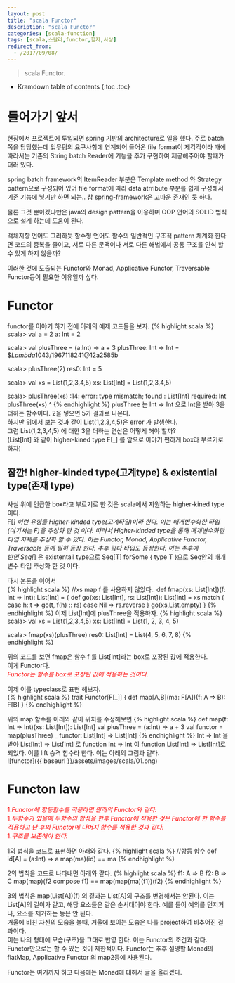 ```yaml
---
layout: post
title: "scala Functor"
description: "scala Functor"
categories: [scala-function]
tags: [scala,스칼라,functor,함자,사상]
redirect_from:
  - /2017/09/08/
---
```


> scala Functor.
>


* Kramdown table of contents
{:toc .toc}

# 들어가기 앞서
현장에서 프로젝트에 투입되면 spring 기반의 architecture로 일을 했다. 주로 batch 쪽을 담당했는데 업무팀의 요구사항에 연계되어 들어온 file format이 제각각이라 때에 따라서는 기존의 String batch Reader에 기능을 추가 구현하여 제공해주어야 할때가 더러 있다.  

spring batch framework의 ItemReader 부분은 Template method 와 Strategy pattern으로 구성되어 있어 file format에 따라 data atrribute 부분를 쉽게 구성해서 기존 기능에 넣기만 하면 되는.. 참 spring-framework은 고마운 존재인 듯 하다.  

물론 그것 뿐이겠냐만은 java의 design pattern을 이용하며 OOP 언어의 SOLID 법칙으로 설계 하는데 도움이 된다.  

객체지향 언어도 그러하듯 함수형 언어도 함수의 일반적인 구조적 pattern 체계화 한다면 코드의 중복을 줄이고, 서로 다른 문맥이나 서로 다른 해법에서 공통 구조를 인식 할 수 있게 하지 않을까?

이러한 것에 도출되는 Functor와 Monad, Applicative Functor, Traversable Functor등이 필요한 이유일까 싶다.  



# Functor
functor를 이야기 하기 전에 아래의 예제 코드들을 보자.
{% highlight scala %}
scala> val a = 2
a: Int = 2
 
scala> val plusThree = (a:Int) => a + 3
plusThree: Int => Int = $$Lambda$1043/1967118241@12a2585b
 
scala> plusThree(2)
res0: Int = 5
 
scala> val xs = List(1,2,3,4,5)
xs: List[Int] = List(1,2,3,4,5)
 
scala> plusThree(xs)
:14: error: type mismatch;
 found   : List[Int]
 required: Int
       plusThree(xs)
                 ^
{% endhighlight %}
plusThree 는 Int => Int 으로 Int을 받아 3을 더하는 함수이다. 2을 넣으면 5가 결과로 나온다.  
하지만 위에서 보는 것과 같이 List(1,2,3,4,5)은 error 가 발생한다.  
그럼 List(1,2,3,4,5) 에 대한 3을 더하는 연산은 어떻게 해야 할까?  
(List[Int] 와 같이 higher-kined type F[_] 를 앞으로 이야기 편하게 box라 부르기로 하자)  

## 잠깐! higher-kinded type(고계type) & existential type(존재 type)
사실 위에 언급한 box라고 부르기로 한 것은 scala에서 지원하는 higher-kined type이다.  
F[_] 이런 유형을 Higher-kinded type(고계타입)이라 한다. 이는 매개변수화한 타입 (여기서는 F)을 추상화 한 것 이다. 따라서 Higher-kinded type을 통해 매개변수화한 타입 자체를 추상화 할 수 있다. 이는 Functor, Monad, Applicative Functor, Traversable 등에 필히 등장 한다. 추후 람다 타입도 등장한다. 이는 추후에   
반면 Seq[_] 은 existentail type으로 Seq[T] forSome { type T }으로 Seq안의 매개변수 타입 추상화 한 것 이다.  

다시 본론을 이어서  
{% highlight scala %}
//xs map f 를 사용하지 않았다..
def fmap(xs: List[Int])(f: Int => Int): List[Int] = {
  def go(xs: List[Int], rs: List[Int]): List[Int] = xs match {
    case h::t => go(t, f(h) :: rs)
    case Nil => rs.reverse
  }
  go(xs,List.empty)
}
{% endhighlight %}
이제 List[Int]에 plusThree을 적용하자.
{% highlight scala %}
scala> val xs = List(1,2,3,4,5)
xs: List[Int] = List(1, 2, 3, 4, 5)
 
scala> fmap(xs)(plusThree)
res0: List[Int] = List(4, 5, 6, 7, 8)
{% endhighlight %}

위의 코드를 보면 fmap은 함수 f 를  List[Int]라는 box로 포장된 값에 적용한다.  
이게 Functor다.  
<span style="color:red">*Functor는 함수를 box로 포장된 값에 적용하는 것이다.*</span>

이제 이를 typeclass로 표현 해보자.  
{% highlight scala %}
trait Functor[F[_]] {
  def map[A,B](ma: F[A])(f: A => B): F[B]
}
{% endhighlight %}

위의 map 함수를 아래와 같이 위치를 수정해보면
{% highlight scala %}
def map(f: Int => Int)(xs: List[Int]): List[Int]
val plusThree = (a:Int) => a + 3
val functor = map(plusThree) _
functor: List[Int] => List[Int]
{% endhighlight %}
Int => Int 을 받아 List[Int] => List[Int] 로 function Int => Int 이 function List[Int] => List[Int]로 되었다. 이를 lift 승격 함수라 한다. 이는 아래의 그림과 같다.  
![functor]({{ baseurl }}/assets/images/scala/01.png)  

# Functon law
<span style="color:red">1.*Functor에 항등함수를 적용하면 원래의 Functor와 같다.*</span>  
<span style="color:red">1.*두함수가 있을때 두함수의 합성을 한후 Functor에 적용한 것은 Functor에 한 함수를 적용하고 난 후의 Functor에  나머지 함수를 적용한 것과 같다.*</span>  
<span style="color:red">1.*구조를 보존해야 한다.*</span>  

1의 법칙을 코드로 표현하면 아래와 같다. 
{% highlight scala %}
//항등 함수 
def id[A] = (a:Int) => a
map(ma)(id) == ma
{% endhighlight %}

2의 법칙을 코드로 나타내면 아래와 같다.
{% highlight scala %}
f1: A => B
f2: B => C
map(map)(f2 compose f1) == map(map(ma)(f1))(f2)
{% endhighlight %}

3의 법칙은 map(List[A])(f) 의 결과는 List[A]의 구조를 변경해서는 안된다. 이는 List[A]의 길이가 같고, 해당 요소들은 같은 순서대어야 한다. 예를 들어 예외를 던지거나, 요소를 제거하는 등은 안 된다.  
거울에 비친 자신의 모습을 볼때, 거울에 보이는 모습은 나를 project하여 비추어진 결과이다.  
이는 나의 형태에 모습(구조)을 그대로 반영 한다. 이는 Functor의 조건과 같다.  
Functor만으로는 할 수 있는 것이 제한적이다. Functor는 추후 설명할 Monad의 flatMap, Applicative Functor 의 map2등에 사용된다.  

Functor는 여기까지 하고 다음에는 Monad에 대해서 글을 올리겠다.

[^1]: This is a footnote.

[kramdown]: https://kramdown.gettalong.org/
[Simple Texture]: https://github.com/yizeng/jekyll-theme-simple-texture
